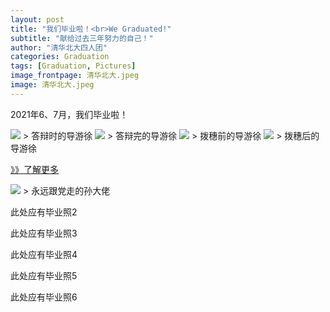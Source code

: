 ```yaml
---
layout: post
title: "我们毕业啦！<br>We Graduated!"
subtitle: "献给过去三年努力的自己！"
author: "清华北大四人团"
categories: Graduation
tags: [Graduation, Pictures]
image_frontpage: 清华北大.jpeg
image: 清华北大.jpeg
---
```


2021年6、7月，我们毕业啦！

<img src="{{ site.github.url }}/assets/img/论文答辩1.jpg">
> 答辩时的导游徐

<img src="{{ site.github.url }}/assets/img/论文答辩2.jpg">
> 答辩完的导游徐

<img src="{{ site.github.url }}/assets/img/毕业典礼1.jpg">
> 拨穗前的导游徐

<img src="{{ site.github.url }}/assets/img/毕业典礼2.jpg">
> 拨穗后的导游徐

[》》了解更多](https://jaimelavie.github.io/)

<img src="{{ site.github.url }}/assets/img/毕业照_孙.jpg">
> 永远跟党走的孙大佬

此处应有毕业照2

此处应有毕业照3

此处应有毕业照4

此处应有毕业照5

此处应有毕业照6
